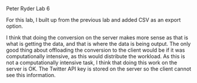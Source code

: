 Peter Ryder
Lab 6

For this lab, I built up from the previous lab and added CSV as
an export option. 

I think that doing the conversion on the server
makes more sense as that is what is getting the data, and that is
where the data is being output. The only good thing about
offloading the conversion to the client would be if it was
computationally intensive, as this would distribute the workload. 
As this is not a computationally intensive task, I think that
doing this work on the server is OK. The Twitter API key is stored
on the server so the client cannot see this information.